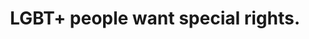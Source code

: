 ---
type: Misconception
title: LGBT+ people want special rights.
short: LGBT+ people want to have the same rights as straight / cisgender people; nothing more, nothing less.
---